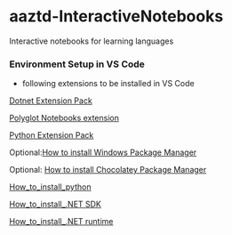 # aaztd-InteractiveNotebooks
Interactive notebooks for learning languages



### Environment Setup in VS Code

- following extensions to be installed in VS Code

[Dotnet Extension Pack](https://marketplace.visualstudio.com/items?itemName=doggy8088.netcore-extension-pack)

[Polyglot Notebooks extension](https://marketplace.visualstudio.com/items?itemName=ms-dotnettools.dotnet-interactive-vscode)

[Python Extension Pack](https://marketplace.visualstudio.com/items?itemName=donjayamanne.python-extension-pack)

Optional:[How to install Windows Package Manager](/How_to_install_%20Windows_Package_Manager.md)

Optional: [How to install Chocolatey Package Manager](/How_to_install_Chocolatey_Package_Manager.md) 

[How_to_install_python](/Markup/How_to_install_python.md)

[How_to_install_.NET SDK ](/Markup/How_to_install_.NET_SDK.md)

[How_to_install_.NET runtime ](/Markup/How_to_install_.NET_runtime.md)




<!--https://github.com/dotnet/csharp-notebooks/tree/main
https://github.com/dotnet/interactive/tree/main/samples/notebooks/csharp/Docs
-->


